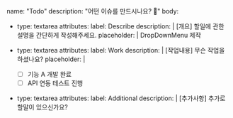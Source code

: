 name: "Todo"
description: "어떤 이슈를 만드시나요? 📗"
body:
- type: textarea
  attributes:
  label: Describe
  description: |
  [개요] 할일에 관한 설명을 간단하게 작성해주세요.
  placeholder: |
  DropDownMenu 제작

- type: textarea
  attributes:
  label: Work
  description: |
  [작업내용] 무슨 작업을 하셨나요?
  placeholder: |
  - [ ] 기능 A 개발 완료
  - [ ] API 연동 테스트 진행

- type: textarea
  attributes:
  label: Additional
  description: |
  [추가사항] 추가로 할말이 있으신가요?


